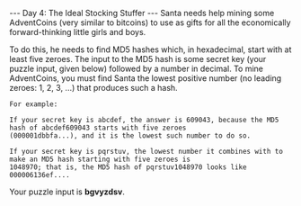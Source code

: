 --- Day 4: The Ideal Stocking Stuffer ---
Santa needs help mining some AdventCoins (very similar to bitcoins) to use as gifts for all the economically
forward-thinking little girls and boys.

To do this, he needs to find MD5 hashes which, in hexadecimal, start with at least five zeroes. The input to the MD5
hash is some secret key (your puzzle input, given below) followed by a number in decimal. To mine AdventCoins, you must
find Santa the lowest positive number (no leading zeroes: 1, 2, 3, ...) that produces such a hash.

```
For example:

If your secret key is abcdef, the answer is 609043, because the MD5 hash of abcdef609043 starts with five zeroes 
(000001dbbfa...), and it is the lowest such number to do so.

If your secret key is pqrstuv, the lowest number it combines with to make an MD5 hash starting with five zeroes is 
1048970; that is, the MD5 hash of pqrstuv1048970 looks like 000006136ef....
```

Your puzzle input is **bgvyzdsv**.